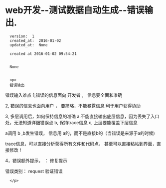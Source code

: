
  # web开发--测试数据自动生成--错误输出.

      version:  1
      created_at:  2016-01-02
      updated_at:  None

      created at 2016-01-02 09:54:21 


      None


      <p>
      错误输出
错误输入难点
1,错误的信息面向 开发者  ，
    信息要全面和准确

2, 错误的信息也面向用户 ， 要简略，不能暴露信息
  利于用户获得协助

3, 多层调用后，如何保持信息的准确
 a.不能直接输出底层信息，因为丢失了入口处，无法知道详细错误点
  b, 保持trace信息
c, 上层要能覆盖下层信息

a调用 b ,b发生错误， 
信息用 a的，而不是直接b的（当错误是来源于a的时候)

trace信息，可以直接分析获得所有文件和代码点，
甚至可以直接粘帖到界面，直接修改！

4，错误额外提示， ： 修复提示

错误类别： 
 request 验证错误
  

      </p>

  